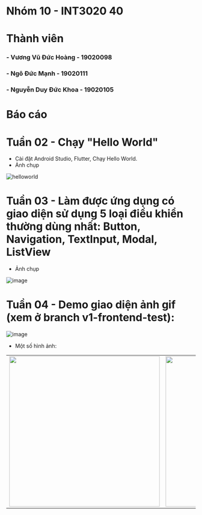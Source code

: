 # Nhóm 10 - INT3020 40
# Thành viên
### - Vương Vũ Đức Hoàng - 19020098
### - Ngô Đức Mạnh - 19020111
### - Nguyễn Duy Đức Khoa - 19020105

# Báo cáo 

# Tuần 02 - Chạy "Hello World"
+ Cài đặt Android Studio, Flutter, Chạy Hello World.
+ Ảnh chụp

![helloworld](https://user-images.githubusercontent.com/62580141/191534626-5adda994-4bbf-4692-8cea-18274f8e56ba.png)

# Tuần 03 - Làm được ứng dụng có giao diện sử dụng 5 loại điều khiển thường dùng nhất: Button, Navigation, TextInput, Modal, ListView
+ Ảnh chụp

![image](https://cdn.discordapp.com/attachments/1020955027319304229/1022755506244292629/groupPractice.gif)

# Tuần 04 - Demo giao diện ảnh gif (xem ở branch v1-frontend-test):

![image](https://cdn.discordapp.com/attachments/1020955027319304229/1025300104313327647/20220930_123831.gif)

+ Một số hình ảnh:

<table>
<tr>
<td><img src="https://user-images.githubusercontent.com/58223975/193210283-1f904a6c-f895-4411-9f53-568bff872d7a.png" height="400"></td>
<td><img src="https://user-images.githubusercontent.com/58223975/193210601-cbcfd47d-5462-470e-881d-05095bfc40b0.png" height="400"></td>
<td><img src="https://user-images.githubusercontent.com/58223975/193210678-bcf6850d-9f13-4c03-820b-fe85e9e4b0d9.png" height="400"></td>
<td><img src="https://user-images.githubusercontent.com/58223975/193210848-a4c5bb28-be18-45e6-b9bb-1f6c18ec4879.png" height="400"></td>
</tr>
</table>


